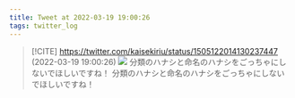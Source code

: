 ```yaml
---
title: Tweet at 2022-03-19 19:00:26
tags: twitter_log
---
```


> [!CITE] https://twitter.com/kaisekiriu/status/1505122014130237447 (2022-03-19 19:00:26)
> ![](https://twitter.com/kaisekiriu/status/1505122014130237447)
> 分類のハナシと命名のハナシをごっちゃにしないでほしいですね！
> 分類のハナシと命名のハナシをごっちゃにしないでほしいですね！
